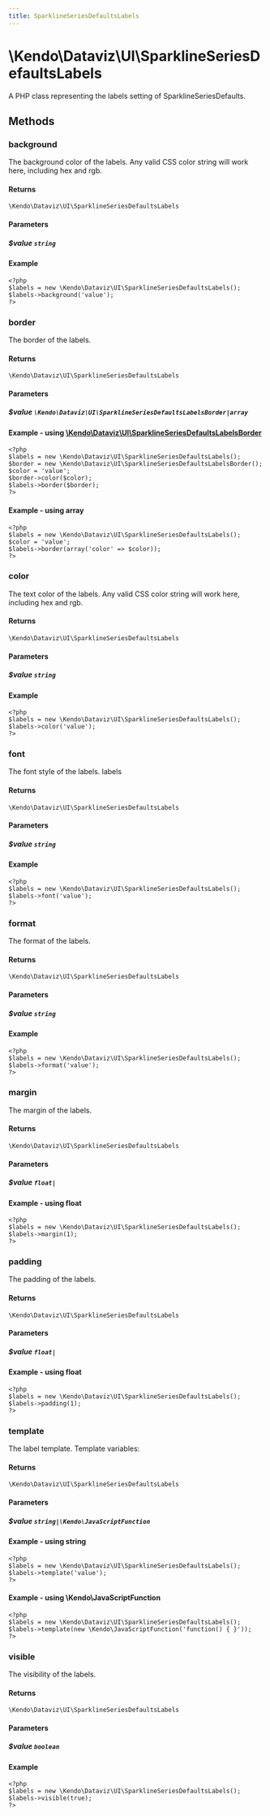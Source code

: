 ```yaml
---
title: SparklineSeriesDefaultsLabels
---
```


# \Kendo\Dataviz\UI\SparklineSeriesDefaultsLabels

A PHP class representing the labels setting of SparklineSeriesDefaults.


## Methods

### background
The background color of the labels. Any valid CSS color string will work here,
including hex and rgb.

#### Returns
`\Kendo\Dataviz\UI\SparklineSeriesDefaultsLabels`

#### Parameters

##### $value `string`



#### Example 
    <?php
    $labels = new \Kendo\Dataviz\UI\SparklineSeriesDefaultsLabels();
    $labels->background('value');
    ?>

### border

The border of the labels.

#### Returns
`\Kendo\Dataviz\UI\SparklineSeriesDefaultsLabels`

#### Parameters

##### $value `\Kendo\Dataviz\UI\SparklineSeriesDefaultsLabelsBorder|array`


#### Example - using [\Kendo\Dataviz\UI\SparklineSeriesDefaultsLabelsBorder](/api/wrappers/php/Kendo/Dataviz/UI/SparklineSeriesDefaultsLabelsBorder)
    <?php
    $labels = new \Kendo\Dataviz\UI\SparklineSeriesDefaultsLabels();
    $border = new \Kendo\Dataviz\UI\SparklineSeriesDefaultsLabelsBorder();
    $color = 'value';
    $border->color($color);
    $labels->border($border);
    ?>

#### Example - using array

    <?php
    $labels = new \Kendo\Dataviz\UI\SparklineSeriesDefaultsLabels();
    $color = 'value';
    $labels->border(array('color' => $color));
    ?>

### color
The text color of the labels. Any valid CSS color string will work here, including hex
and rgb.

#### Returns
`\Kendo\Dataviz\UI\SparklineSeriesDefaultsLabels`

#### Parameters

##### $value `string`



#### Example 
    <?php
    $labels = new \Kendo\Dataviz\UI\SparklineSeriesDefaultsLabels();
    $labels->color('value');
    ?>

### font
The font style of the labels.
labels

#### Returns
`\Kendo\Dataviz\UI\SparklineSeriesDefaultsLabels`

#### Parameters

##### $value `string`



#### Example 
    <?php
    $labels = new \Kendo\Dataviz\UI\SparklineSeriesDefaultsLabels();
    $labels->font('value');
    ?>

### format
The format of the labels.

#### Returns
`\Kendo\Dataviz\UI\SparklineSeriesDefaultsLabels`

#### Parameters

##### $value `string`



#### Example 
    <?php
    $labels = new \Kendo\Dataviz\UI\SparklineSeriesDefaultsLabels();
    $labels->format('value');
    ?>

### margin
The margin of the labels.

#### Returns
`\Kendo\Dataviz\UI\SparklineSeriesDefaultsLabels`

#### Parameters

##### $value `float|`



#### Example  - using float
    <?php
    $labels = new \Kendo\Dataviz\UI\SparklineSeriesDefaultsLabels();
    $labels->margin(1);
    ?>

### padding
The padding of the labels.

#### Returns
`\Kendo\Dataviz\UI\SparklineSeriesDefaultsLabels`

#### Parameters

##### $value `float|`



#### Example  - using float
    <?php
    $labels = new \Kendo\Dataviz\UI\SparklineSeriesDefaultsLabels();
    $labels->padding(1);
    ?>

### template
The label template.
Template variables:

#### Returns
`\Kendo\Dataviz\UI\SparklineSeriesDefaultsLabels`

#### Parameters

##### $value `string|\Kendo\JavaScriptFunction`



#### Example  - using string
    <?php
    $labels = new \Kendo\Dataviz\UI\SparklineSeriesDefaultsLabels();
    $labels->template('value');
    ?>

#### Example  - using \Kendo\JavaScriptFunction
    <?php
    $labels = new \Kendo\Dataviz\UI\SparklineSeriesDefaultsLabels();
    $labels->template(new \Kendo\JavaScriptFunction('function() { }'));
    ?>

### visible
The visibility of the labels.

#### Returns
`\Kendo\Dataviz\UI\SparklineSeriesDefaultsLabels`

#### Parameters

##### $value `boolean`



#### Example 
    <?php
    $labels = new \Kendo\Dataviz\UI\SparklineSeriesDefaultsLabels();
    $labels->visible(true);
    ?>

